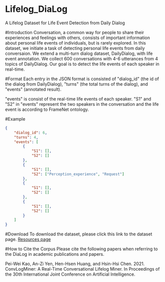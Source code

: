 # Lifelog_DiaLog
A Lifelog Dataset for Life Event Detection from Daily Dialog

#Introduction
Conversation, a common way for people to share their experiences and feelings with others, consists of important information about personal life events of individuals, but is rarely explored. In this dataset, we initiate a task of detecting personal life events from daily conversaion. We extend a multi-turn dialog dataset, DailyDialog, with life event annotation. We collect 600 conversations with 4-6 utterances from 4 topics of DailyDialog. Our goal is to detect the life events of each speaker in real-time.

#Format
Each entry in the JSON format is consisted of "dialog_id" (the id of the dialog from DailyDialog), "turns" (the total turns of the dialog), and "events" (annotated result).

"events" is consist of the real-time life events of each speaker. "S1" and "S2" in "events" represent the two speakers in the conversation and the life event is according to FrameNet ontology.

#Example

```json
{
    "dialog_id": 6,
    "turns": 4,
    "events": [
        {
            "S1": [],
            "S2": []
        },
        {
            "S1": [],
            "S2": ["Perception_experience", "Request"]
        },
        {
            "S1": [],
            "S2": []
        },
        {
            "S1": [],
            "S2": []
        }
    ]
}
```

#Download
To download the dataset, please click this link to the dataset page.
[Resources page](http://nlg.csie.ntu.edu.tw/nlpresource/DiaLog/)


#How to Cite the Corpus
Please cite the following papers when referring to the DiaLog in academic publications and papers.

Pei-Wei Kao, An-Zi Yen, Hen-Hsen Huang, and Hsin-Hsi Chen. 2021. ConvLogMiner: A Real-Time Conversational Lifelog Miner. In Proceedings of the 30th International Joint Conference on Artificial Intelligence.
